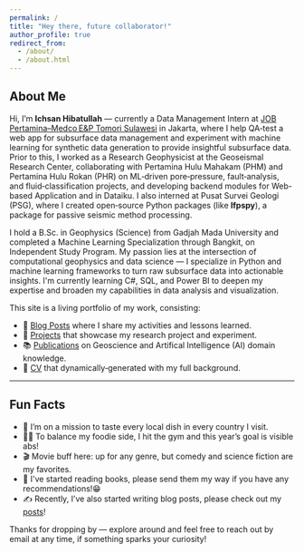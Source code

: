```yaml
---
permalink: /
title: "Hey there, future collaborator!"
author_profile: true
redirect_from:
  - /about/
  - /about.html
---
```


## About Me

Hi, I’m **Ichsan Hibatullah** — currently a Data Management Intern at [JOB Pertamina–Medco E&P Tomori Sulawesi](https://id.linkedin.com/company/job-pertamina-medco-e-&-p-tomori-sulawesi) in Jakarta, where I help QA‑test a web app for subsurface data management and experiment with machine learning for synthetic data generation to provide insightful subsurface data. Prior to this, I worked as a Research Geophysicist at the Geoseismal Research Center, collaborating with Pertamina Hulu Mahakam (PHM) and Pertamina Hulu Rokan (PHR) on ML‑driven pore‑pressure, fault‑analysis, and fluid‑classification projects, and developing backend modules for Web-based Application and in Dataiku. I also interned at Pusat Survei Geologi (PSG), where I created open‑source Python packages (like **lfpspy**), a package for passive seismic method processing.

I hold a B.Sc. in Geophysics (Science) from Gadjah Mada University and completed a Machine Learning Specialization through Bangkit, on Independent Study Program. My passion lies at the intersection of computational geophysics and data science — I specialize in Python and machine learning frameworks to turn raw subsurface data into actionable insights. I'm currently learning C#, SQL, and Power BI to deepen my expertise and broaden my capabilities in data analysis and visualization.

This site is a living portfolio of my work, consisting:  
- 📝 [Blog Posts](/year-archive/) where I share my activities and lessons learned.  
- 🔭 [Projects](/portfolio/) that showcase my research project and experiment.  
- 📚 [Publications](/publications/) on Geoscience and Artifical Intelligence (AI) domain knowledge.  
- 📄 [CV](/cv/) that dynamically‑generated with my full background.

---

## Fun Facts

- 🍱 I’m on a mission to taste every local dish in every country I visit.  
- 🏋️‍♂️ To balance my foodie side, I hit the gym and this year’s goal is visible abs!
- 🎬 Movie buff here: up for any genre, but comedy and science fiction are my favorites.
- 📝 I've started reading books, please send them my way if you have any recommendations!😁
- ✍️ Recently, I’ve also started writing blog posts, please check out my [posts](/year-archive/)!

Thanks for dropping by — explore around and feel free to reach out by email at any time, if something sparks your curiosity!
